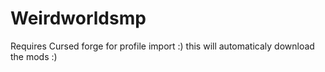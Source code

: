 # Weirdworldsmp
Requires Cursed forge for profile import
:) this will automaticaly download the mods :) 
